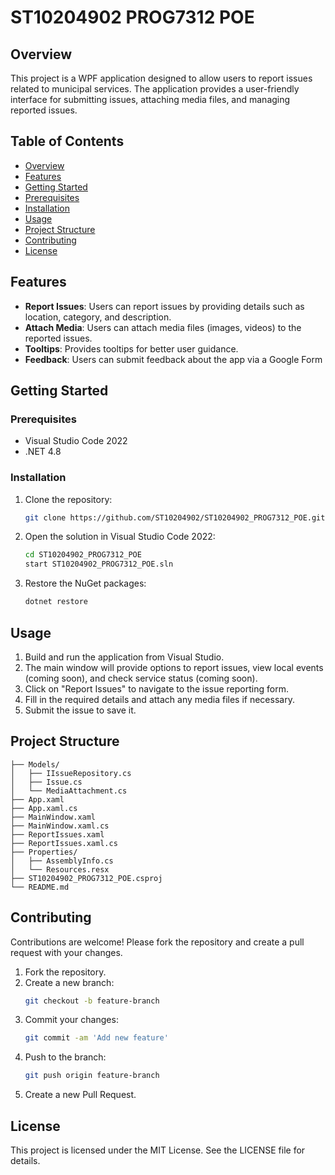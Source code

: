# ST10204902 PROG7312 POE

## Overview
This project is a WPF application designed to allow users to report issues related to municipal services. The application provides a user-friendly interface for submitting issues, attaching media files, and managing reported issues.

## Table of Contents
- [Overview](#overview)
- [Features](#features)
- [Getting Started](#getting-started)
- [Prerequisites](#prerequisites)
- [Installation](#installation)
- [Usage](#usage)
- [Project Structure](#project-structure)
- [Contributing](#contributing)
- [License](#license)

## Features
- **Report Issues**: Users can report issues by providing details such as location, category, and description.
- **Attach Media**: Users can attach media files (images, videos) to the reported issues.
- **Tooltips**: Provides tooltips for better user guidance.
- **Feedback**: Users can submit feedback about the app via a Google Form

## Getting Started

### Prerequisites
- Visual Studio Code 2022
- .NET 4.8

### Installation
1. Clone the repository:
    ```bash
    git clone https://github.com/ST10204902/ST10204902_PROG7312_POE.git
    ```
2. Open the solution in Visual Studio Code 2022:
    ```bash
    cd ST10204902_PROG7312_POE
    start ST10204902_PROG7312_POE.sln
    ```
3. Restore the NuGet packages:
    ```bash
    dotnet restore
    ```

## Usage
1. Build and run the application from Visual Studio.
2. The main window will provide options to report issues, view local events (coming soon), and check service status (coming soon).
3. Click on "Report Issues" to navigate to the issue reporting form.
4. Fill in the required details and attach any media files if necessary.
5. Submit the issue to save it.

## Project Structure
```ST10204902_PROG7312_POE/
├── Models/
│   ├── IIssueRepository.cs
│   ├── Issue.cs
│   └── MediaAttachment.cs
├── App.xaml
├── App.xaml.cs
├── MainWindow.xaml
├── MainWindow.xaml.cs
├── ReportIssues.xaml
├── ReportIssues.xaml.cs
├── Properties/
│   ├── AssemblyInfo.cs
│   └── Resources.resx
├── ST10204902_PROG7312_POE.csproj
└── README.md
```


## Contributing
Contributions are welcome! Please fork the repository and create a pull request with your changes.

1. Fork the repository.
2. Create a new branch:
    ```bash
    git checkout -b feature-branch
    ```
3. Commit your changes:
    ```bash
    git commit -am 'Add new feature'
    ```
4. Push to the branch:
    ```bash
    git push origin feature-branch
    ```
5. Create a new Pull Request.

## License
This project is licensed under the MIT License. See the LICENSE file for details.
